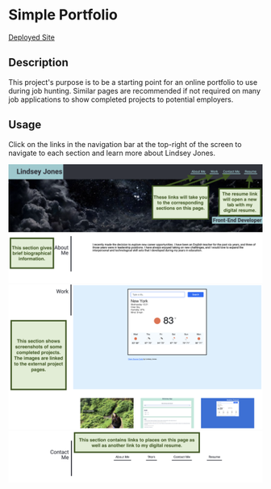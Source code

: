 # Simple Portfolio

<a href="https://l-jones-hub.github.io/Simple-Portfolio/" title="" target="_blank">Deployed Site</a>

## Description

This project's purpose is to be a starting point for an online portfolio to use during job hunting. Similar pages are recommended if not required on many job applications to show completed projects to potential employers.

## Usage

Click on the links in the navigation bar at the top-right of the screen to navigate to each section and learn more about Lindsey Jones.

![The green arrows show the links in the navigation bar at the top of the page. The green boxes give short descriptions of each section.](./assets/images/Challenge-Two-top.png)
![This shows the middle of the page which contains screenshots of completed projects](./assets/images/Challenge-Two-middle.png)
![These links at the bottom of the page are identical to those in the navigation bar at the top of the page.](./assets/images/Challenge-Two-bottom.png)

